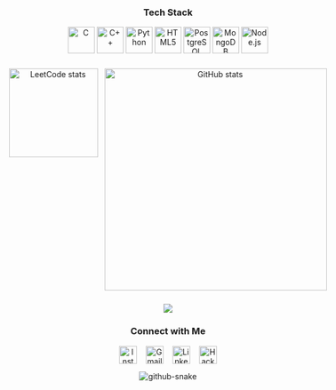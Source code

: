 <!-- ====== Tech Stack ====== -->
<h3 align="center">Tech&nbsp;Stack</h3>
<p align="center">
  <img src="https://cdn.jsdelivr.net/gh/devicons/devicon/icons/c/c-original.svg" height="48" alt="C" />
  <img src="https://cdn.jsdelivr.net/gh/devicons/devicon/icons/cplusplus/cplusplus-original.svg" height="48" alt="C++" />
  <img src="https://cdn.jsdelivr.net/gh/devicons/devicon/icons/python/python-original.svg" height="48" alt="Python" />
  <img src="https://cdn.jsdelivr.net/gh/devicons/devicon/icons/html5/html5-original.svg" height="48" alt="HTML5" />
  <img src="https://cdn.jsdelivr.net/gh/devicons/devicon/icons/postgresql/postgresql-original.svg" height="48" alt="PostgreSQL" />
  <img src="https://cdn.jsdelivr.net/gh/devicons/devicon/icons/mongodb/mongodb-original.svg" height="48" alt="MongoDB" />
  <img src="https://cdn.jsdelivr.net/gh/devicons/devicon/icons/nodejs/nodejs-original.svg" height="48" alt="Node.js" />
</p>

<!-- ====== Stats & LeetCode Row ====== -->
<div align="center" style="display:flex;justify-content:center;flex-wrap:nowrap;gap:12px;margin:24px 0;">
  <img src="https://leetcard.jacoblin.cool/msokhi99?ext=activity&height=500"
       style="width:160px;height:auto;" alt="LeetCode stats" />
  <img src="https://github-readme-stats.vercel.app/api?username=msokhi99&show_icons=true&include_all_commits=true&count_private=true&theme=synthwave&hide_border=true"
       style="width:400px;height:auto;" alt="GitHub stats" />
</div>

<div align="center">
  <img src="https://profile-counter.glitch.me/msokhi99/count.svg?"  />
</div>

<!-- ====== Social Links ====== -->
<h3 align="center">Connect&nbsp;with&nbsp;Me</h3>
<p align="center" style="display:flex;justify-content:center;flex-wrap:wrap;gap:16px;">
  <a href="https://www.instagram.com/msokhii/?hl=en" target="_blank">
    <img src="https://img.shields.io/static/v1?message=Instagram&logo=instagram&color=E4405F&logoColor=white&style=for-the-badge" height="32" alt="Instagram" />
  </a>
  <a href="mailto:msokhi99@gmail.com" target="_blank">
    <img src="https://img.shields.io/static/v1?message=Gmail&logo=gmail&color=D14836&logoColor=white&style=for-the-badge" height="32" alt="Gmail" />
  </a>
  <a href="https://www.linkedin.com/in/msokhii" target="_blank">
    <img src="https://img.shields.io/static/v1?message=LinkedIn&logo=linkedin&color=0077B5&logoColor=white&style=for-the-badge" height="32" alt="LinkedIn" />
  </a>
  <a href="https://www.hackerrank.com/profile/sokhimantej99" target="_blank">
    <img src="https://img.shields.io/static/v1?message=HackerRank&logo=hackerrank&color=2EC866&logoColor=white&style=for-the-badge" height="32" alt="HackerRank" />
  </a>
</p>

<!-- ====== Snake Animation ====== -->
<p align="center">
  <picture>
    <source media="(prefers-color-scheme: dark)"
            srcset="https://raw.githubusercontent.com/tobiasmeyhoefer/tobiasmeyhoefer/output/github-snake-dark.svg" />
    <source media="(prefers-color-scheme: light)"
            srcset="https://raw.githubusercontent.com/tobiasmeyhoefer/tobiasmeyhoefer/output/github-snake.svg" />
    <img alt="github-snake"
         src="https://raw.githubusercontent.com/tobiasmeyhoefer/tobiasmeyhoefer/output/github-snake.svg" />
  </picture>
</p>

